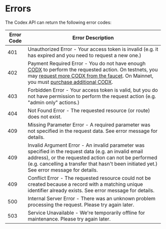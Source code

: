 # Errors

The Codex API can return the following error codes:

Error Code | Error Description
---------- | -----------------
401        | Unauthorized Error - Your access token is invalid (e.g. it has expired and you need to request a new one.)
402        | Payment Required Error - You do not have enough [CODX](#codx-tokens-amp-fees) to perform the requested action. On testnets, you may [request more CODX from the faucet](#get-codx-from-faucet). On Mainnet, you must [purchase additional CODX](#purchase-codx).
403        | Forbidden Error - Your access token is valid, but you do not have permission to perform the request action (e.g. "admin only" actions.)
404        | Not Found Error - The requested resource (or route) does not exist.
409        | Missing Parameter Error - A required parameter was not specified in the request data. See error message for details.
409        | Invalid Argument Error - An invalid parameter was specified in the request data (e.g. an invalid email address), or the requested action can not be performed (e.g. cancelling a transfer that hasn't been initiated yet.) See error message for details.
409        | Conflict Error - The requested resource could not be created because a record with a matching unique identifier already exists. See error message for details.
500        | Internal Server Error - There was an unknown problem processing the request. Please try again later.
503        | Service Unavailable - We're temporarily offline for maintenance. Please try again later.
